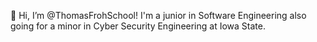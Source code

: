 👋 Hi, I’m @ThomasFrohSchool! I'm a junior in Software Engineering also going for a minor in Cyber Security Engineering at Iowa State.

<!---
ThomasFrohSchool/ThomasFrohSchool is a ✨ special ✨ repository because its `README.md` (this file) appears on your GitHub profile.
You can click the Preview link to take a look at your changes.
--->

